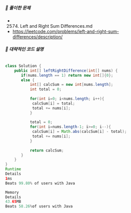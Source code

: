 ##### **📘 풀이한 문제**

- 2574. Left and Right Sum Differences.md
- https://leetcode.com/problems/left-and-right-sum-differences/description/
  
##### **📜 대략적인 코드 설명**

```java

class Solution {
    public int[] leftRightDifference(int[] nums) {
       if(nums.length == 1) return new int[]{0};
       else {
           int[] calcSum = new int[nums.length];
           int total = 0;
           
           for(int i=0; i<nums.length; i++){
            calcSum[i] = total;
            total += nums[i];  
           }
           
           total = 0;
           for(int i=nums.length-1; i>=0; i--){
            calcSum[i] = Math.abs(calcSum[i] - total);
            total += nums[i];
           }
           
           return calcSum;
       }
    }
}
Runtime
Details
1ms
Beats 99.80% of users with Java

Memory
Details
43.65MB
Beats 58.26%of users with Java
```
